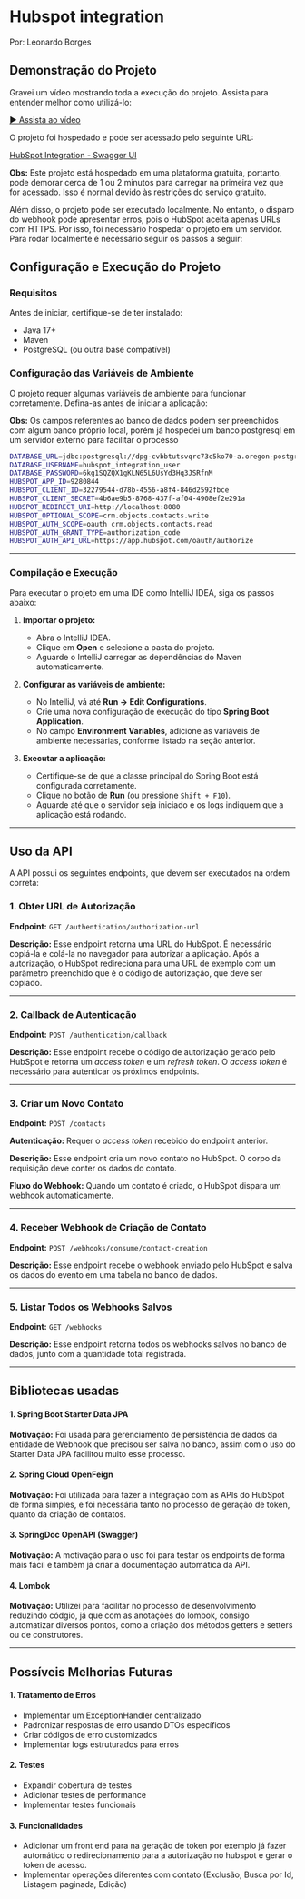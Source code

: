 # Hubspot integration
Por: Leonardo Borges

## Demonstração do Projeto

Gravei um vídeo mostrando toda a execução do projeto. Assista para entender melhor como utilizá-lo:

[▶️ Assista ao vídeo](https://www.youtube.com/watch?v=I4qGdAp6WBQ)

O projeto foi hospedado e pode ser acessado pelo seguinte URL:

[HubSpot Integration - Swagger UI](https://hubspot-integration-leonardo.onrender.com/swagger-ui/index.html#/)

**Obs:** Este projeto está hospedado em uma plataforma gratuita, portanto, pode demorar cerca de 1 ou 2 minutos para carregar na primeira vez que for acessado. Isso é normal devido às restrições do serviço gratuito.

Além disso, o projeto pode ser executado localmente. No entanto, o disparo do webhook pode apresentar erros, pois o HubSpot aceita apenas URLs com HTTPS. Por isso, foi necessário hospedar o projeto em um servidor. Para rodar localmente é necessário seguir os passos a seguir:

## Configuração e Execução do Projeto

### Requisitos

Antes de iniciar, certifique-se de ter instalado:

- Java 17+
- Maven
- PostgreSQL (ou outra base compatível)

### Configuração das Variáveis de Ambiente

O projeto requer algumas variáveis de ambiente para funcionar corretamente. Defina-as antes de iniciar a aplicação:

**Obs:** Os campos referentes ao banco de dados podem ser preenchidos com algum banco próprio local, porém já hospedei um banco postgresql em um servidor externo para facilitar o processo

```sh
DATABASE_URL=jdbc:postgresql://dpg-cvbbtutsvqrc73c5ko70-a.oregon-postgres.render.com:5432/hubspot_integration
DATABASE_USERNAME=hubspot_integration_user
DATABASE_PASSWORD=6kg1SQZQX1gKLN65L6UsYd3Hq3JSRfnM
HUBSPOT_APP_ID=9280844
HUBSPOT_CLIENT_ID=32279544-d78b-4556-a8f4-846d2592fbce
HUBSPOT_CLIENT_SECRET=4b6ae9b5-8768-437f-af04-4908ef2e291a
HUBSPOT_REDIRECT_URI=http://localhost:8080
HUBSPOT_OPTIONAL_SCOPE=crm.objects.contacts.write
HUBSPOT_AUTH_SCOPE=oauth crm.objects.contacts.read
HUBSPOT_AUTH_GRANT_TYPE=authorization_code
HUBSPOT_AUTH_API_URL=https://app.hubspot.com/oauth/authorize
```
---
### Compilação e Execução

Para executar o projeto em uma IDE como IntelliJ IDEA, siga os passos abaixo:

1. **Importar o projeto:**
   - Abra o IntelliJ IDEA.
   - Clique em **Open** e selecione a pasta do projeto.
   - Aguarde o IntelliJ carregar as dependências do Maven automaticamente.

2. **Configurar as variáveis de ambiente:**
   - No IntelliJ, vá até **Run → Edit Configurations**.
   - Crie uma nova configuração de execução do tipo **Spring Boot Application**.
   - No campo **Environment Variables**, adicione as variáveis de ambiente necessárias, conforme listado na seção anterior.

3. **Executar a aplicação:**
   - Certifique-se de que a classe principal do Spring Boot está configurada corretamente.
   - Clique no botão de **Run** (ou pressione `Shift + F10`).
   - Aguarde até que o servidor seja iniciado e os logs indiquem que a aplicação está rodando.
---

## Uso da API

A API possui os seguintes endpoints, que devem ser executados na ordem correta:

### 1. Obter URL de Autorização

**Endpoint:** `GET /authentication/authorization-url`

**Descrição:** Esse endpoint retorna uma URL do HubSpot. É necessário copiá-la e colá-la no navegador para autorizar a aplicação. Após a autorização, o HubSpot redireciona para uma URL de exemplo com um parâmetro preenchido que é o código de autorização, que deve ser copiado.

---

### 2. Callback de Autenticação

**Endpoint:** `POST /authentication/callback`

**Descrição:** Esse endpoint recebe o código de autorização gerado pelo HubSpot e retorna um *access token* e um *refresh token*. O *access token* é necessário para autenticar os próximos endpoints.

---

### 3. Criar um Novo Contato

**Endpoint:** `POST /contacts`

**Autenticação:** Requer o *access token* recebido do endpoint anterior.

**Descrição:** Esse endpoint cria um novo contato no HubSpot. O corpo da requisição deve conter os dados do contato.

**Fluxo do Webhook:** Quando um contato é criado, o HubSpot dispara um webhook automaticamente.

---

### 4. Receber Webhook de Criação de Contato

**Endpoint:** `POST /webhooks/consume/contact-creation`

**Descrição:** Esse endpoint recebe o webhook enviado pelo HubSpot e salva os dados do evento em uma tabela no banco de dados.

---

### 5. Listar Todos os Webhooks Salvos

**Endpoint:** `GET /webhooks`

**Descrição:** Esse endpoint retorna todos os webhooks salvos no banco de dados, junto com a quantidade total registrada.

---

## Bibliotecas usadas

#### 1. Spring Boot Starter Data JPA
**Motivação:** Foi usada para gerenciamento de persistência de dados da entidade de Webhook que precisou ser salva no banco, assim com o uso do Starter Data JPA facilitou muito esse processo.

#### 2. Spring Cloud OpenFeign
**Motivação:** Foi utilizada para fazer a integração com as APIs do HubSpot de forma simples, e foi necessária tanto no processo de geração de token, quanto da criação de contatos.

#### 3. SpringDoc OpenAPI (Swagger)
**Motivação:** A motivação para o uso foi para testar os endpoints de forma mais fácil e também já criar a documentação automática da API.

#### 4. Lombok
**Motivação:** Utilizei para facilitar no processo de desenvolvimento reduzindo códgio, já que com as anotações do lombok, consigo automatizar diversos pontos, como a criação dos métodos getters e setters ou de construtores.

---

## Possíveis Melhorias Futuras

#### 1. Tratamento de Erros
- Implementar um ExceptionHandler centralizado
- Padronizar respostas de erro usando DTOs específicos
- Criar códigos de erro customizados
- Implementar logs estruturados para erros

#### 2. Testes
- Expandir cobertura de testes 
- Adicionar testes de performance
- Implementar testes funcionais

#### 3. Funcionalidades
- Adicionar um front end para na geração de token por exemplo já fazer automático o redirecionamento para a autorização no hubspot e gerar o token de acesso.
- Implementar operações diferentes com contato (Exclusão, Busca por Id, Listagem paginada, Edição)
